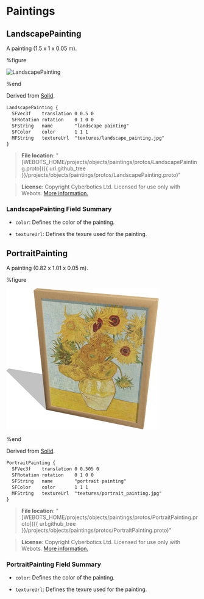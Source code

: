 # Paintings

## LandscapePainting

A painting (1.5 x 1 x 0.05 m).

%figure

![LandscapePainting](images/objects/paintings/LandscapePainting/model.thumbnail.png)

%end

Derived from [Solid](../reference/solid.md).

```
LandscapePainting {
  SFVec3f    translation 0 0.5 0
  SFRotation rotation    0 1 0 0
  SFString   name        "landscape painting"
  SFColor    color       1 1 1
  MFString   textureUrl  "textures/landscape_painting.jpg"
}
```

> **File location**: "[WEBOTS\_HOME/projects/objects/paintings/protos/LandscapePainting.proto]({{ url.github_tree  }}/projects/objects/paintings/protos/LandscapePainting.proto)"

> **License**: Copyright Cyberbotics Ltd. Licensed for use only with Webots.
[More information.](https://cyberbotics.com/webots_assets_license)

### LandscapePainting Field Summary

- `color`: Defines the color of the painting.

- `textureUrl`: Defines the texure used for the painting.

## PortraitPainting

A painting (0.82 x 1.01 x 0.05 m).

%figure

![PortraitPainting](images/objects/paintings/PortraitPainting/model.thumbnail.png)

%end

Derived from [Solid](../reference/solid.md).

```
PortraitPainting {
  SFVec3f    translation 0 0.505 0
  SFRotation rotation    0 1 0 0
  SFString   name        "portrait painting"
  SFColor    color       1 1 1
  MFString   textureUrl  "textures/portrait_painting.jpg"
}
```

> **File location**: "[WEBOTS\_HOME/projects/objects/paintings/protos/PortraitPainting.proto]({{ url.github_tree  }}/projects/objects/paintings/protos/PortraitPainting.proto)"

> **License**: Copyright Cyberbotics Ltd. Licensed for use only with Webots.
[More information.](https://cyberbotics.com/webots_assets_license)

### PortraitPainting Field Summary

- `color`: Defines the color of the painting.

- `textureUrl`: Defines the texure used for the painting.

